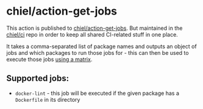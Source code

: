 # chiel/action-get-jobs

This action is published to [chiel/action-get-jobs](https://github.com/chiel/action-get-jobs). But maintained in the [chiel/ci](https://github.com/chiel/ci/tree/master/.github/actions/get-jobs) repo in order to keep all shared CI-related stuff in one place.

It takes a comma-separated list of package names and outputs an object of jobs and which packages to run those jobs for - this can then be used to execute those jobs [using a matrix](https://docs.github.com/en/actions/using-jobs/using-a-matrix-for-your-jobs#example-using-contexts-to-create-matrices).


## Supported jobs:

- `docker-lint` - this job will be executed if the given package has a `Dockerfile` in its directory
